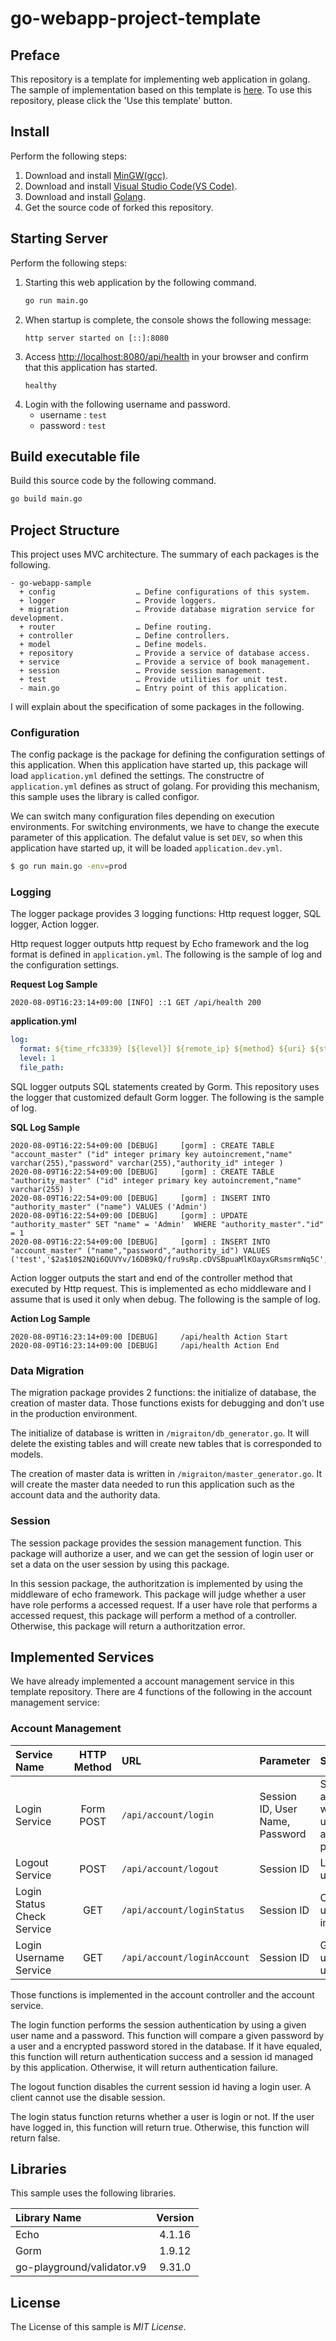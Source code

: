 # go-webapp-project-template

## Preface
This repository is a template for implementing web application in golang.
The sample of implementation based on this template is [here](https://github.com/ybkuroki/go-webapp-sample).
To use this repository, please click the 'Use this template' button.

## Install
Perform the following steps:
1. Download and install [MinGW(gcc)](https://sourceforge.net/projects/mingw-w64/files/?source=navbar).
1. Download and install [Visual Studio Code(VS Code)](https://code.visualstudio.com/).
1. Download and install [Golang](https://golang.org/).
1. Get the source code of forked this repository.

## Starting Server
Perform the following steps:
1. Starting this web application by the following command.
    ```bash
    go run main.go
    ```
1. When startup is complete, the console shows the following message:
    ```
    http server started on [::]:8080
    ```
1. Access [http://localhost:8080/api/health](http://localhost:8080/api/health) in your browser and confirm that this application has started.
    ```
    healthy
    ```
1. Login with the following username and password.
    - username : ``test``
    - password : ``test``

## Build executable file
Build this source code by the following command.
```bash
go build main.go
```

## Project Structure
This project uses MVC architecture. The summary of each packages is the following.

```
- go-webapp-sample
  + config                  … Define configurations of this system.
  + logger                  … Provide loggers.
  + migration               … Provide database migration service for development.
  + router                  … Define routing.
  + controller              … Define controllers.
  + model                   … Define models.
  + repository              … Provide a service of database access.
  + service                 … Provide a service of book management.
  + session                 … Provide session management.
  + test                    … Provide utilities for unit test.
  - main.go                 … Entry point of this application.
```

I will explain about the specification of some packages in the following.

### Configuration
The config package is the package for defining the configuration settings of this application.
When this application have started up, this package will load `application.yml` defined the settings.
The constructre of `application.yml` defines as struct of golang.
For providing this mechanism, this sample uses the library is called configor.

We can switch many configuration files depending on execution environments.
For switching environments, we have to change the execute parameter of this application.
The defalut value is set `DEV`, so when this application have started up, it will be loaded `application.dev.yml`.

```bash
$ go run main.go -env=prod
```

### Logging
The logger package provides 3 logging functions: Http request logger, SQL logger, Action logger.

Http request logger outputs http request by Echo framework and the log format is defined in `application.yml`.
The following is the sample of log and the configuration settings.

**Request Log Sample**
```
2020-08-09T16:23:14+09:00 [INFO] ::1 GET /api/health 200
```

**application.yml**
```yml
log:
  format: ${time_rfc3339} [${level}] ${remote_ip} ${method} ${uri} ${status}
  level: 1
  file_path: 
```

SQL logger outputs SQL statements created by Gorm. This repository uses the logger that customized default Gorm logger.
The following is the sample of log.

**SQL Log Sample**
```
2020-08-09T16:22:54+09:00 [DEBUG]     [gorm] : CREATE TABLE "account_master" ("id" integer primary key autoincrement,"name" varchar(255),"password" varchar(255),"authority_id" integer )
2020-08-09T16:22:54+09:00 [DEBUG]     [gorm] : CREATE TABLE "authority_master" ("id" integer primary key autoincrement,"name" varchar(255) )
2020-08-09T16:22:54+09:00 [DEBUG]     [gorm] : INSERT INTO "authority_master" ("name") VALUES ('Admin')
2020-08-09T16:22:54+09:00 [DEBUG]     [gorm] : UPDATE "authority_master" SET "name" = 'Admin'  WHERE "authority_master"."id" = 1
2020-08-09T16:22:54+09:00 [DEBUG]     [gorm] : INSERT INTO "account_master" ("name","password","authority_id") VALUES ('test','$2a$10$2NQi6QUVYv/16DB9kQ/fru9sRp.cDVSBpuaMlKOayxGRsmsrmNq5C',1)
```

Action logger outputs the start and end of the controller method that executed by Http request.
This is implemented as echo middleware and I assume that is used it only when debug.
The following is the sample of log.

**Action Log Sample**
```
2020-08-09T16:23:14+09:00 [DEBUG]     /api/health Action Start
2020-08-09T16:23:14+09:00 [DEBUG]     /api/health Action End
```


### Data Migration
The migration package provides 2 functions: the initialize of database, the creation of master data.
Those functions exists for debugging and don't use in the production environment.

The initialize of database is written in `/migraiton/db_generator.go`.
It will delete the existing tables and will create new tables that is corresponded to models.

The creation of master data is written in `/migraiton/master_generator.go`.
It will create the master data needed to run this application such as the account data and the authority data.

### Session
The session package provides the session management function.
This package will authorize a user, and we can get the session of login user or set a data on the user session by using this package.

In this session package, the authoritzation is implemented by using the middleware of echo framework.
This package will judge whether a user have role performs a accessed request.
If a user have role that performs a accessed request, this package will perform a method of a controller.
Otherwise, this package will return a authoritzation error.

## Implemented Services
We have already implemented a account management service in this template repository.
There are 4 functions of the following in the account management service:

### Account Management
|Service Name|HTTP Method|URL|Parameter|Summary|
|:---|:---:|:---|:---|:---|
|Login Service|Form POST|``/api/account/login``|Session ID, User Name, Password|Session authentication with username and password.|
|Logout Service|POST|``/api/account/logout``|Session ID|Logout a user.|
|Login Status Check Service|GET|``/api/account/loginStatus``|Session ID|Check if the user is logged in.|
|Login Username Service|GET|``/api/account/loginAccount``|Session ID|Get the login user's username.|

Those functions is implemented in the account controller and the account service.

The login function performs the session authentication by using a given user name and a password. 
This function will compare a given password by a user and a encrypted password stored in the database.
If it have equaled, this function will return authentication success and a session id managed by this application.
Otherwise, it will return authentication failure.

The logout function disables the current session id having a login user.
A client cannot use the disable session.

The login status function returns whether a user is login or not.
If the user have logged in, this function will return true. Otherwise, this function will return false.

## Libraries
This sample uses the following libraries.

|Library Name|Version|
|:---|:---:|
|Echo|4.1.16|
|Gorm|1.9.12|
|go-playground/validator.v9|9.31.0|

## License
The License of this sample is *MIT License*.
